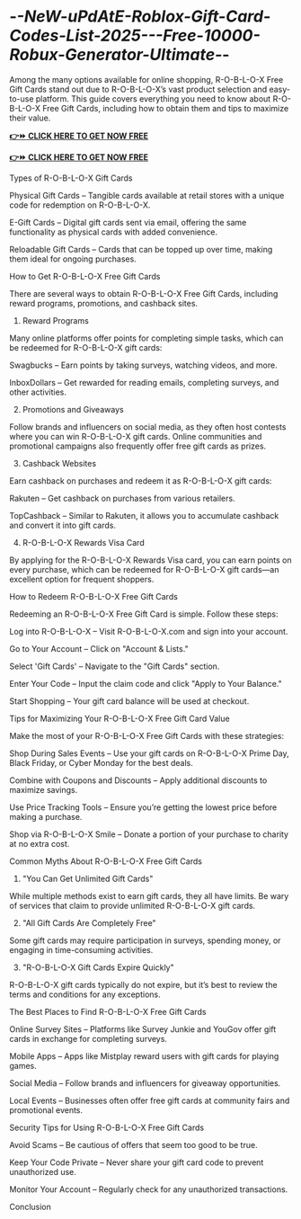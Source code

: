 # -_-NeW-uPdAtE-Roblox-Gift-Card-Codes-List-2025---Free-10000-Robux-Generator-Ultimate-_-

Among the many options available for online shopping, R-O-B-L-O-X Free Gift Cards stand out due to R-O-B-L-O-X’s vast product selection and easy-to-use platform. This guide covers everything you need to know about R-O-B-L-O-X Free Gift Cards, including how to obtain them and tips to maximize their value.


**[👉⏩ CLICK HERE TO GET NOW FREE](https://proofferzones.com/free-roblox/)**

**[👉⏩ CLICK HERE TO GET NOW FREE](https://proofferzones.com/free-roblox/)**


Types of R-O-B-L-O-X Gift Cards

Physical Gift Cards – Tangible cards available at retail stores with a unique code for redemption on R-O-B-L-O-X.

E-Gift Cards – Digital gift cards sent via email, offering the same functionality as physical cards with added convenience.

Reloadable Gift Cards – Cards that can be topped up over time, making them ideal for ongoing purchases.

How to Get R-O-B-L-O-X Free Gift Cards

There are several ways to obtain R-O-B-L-O-X Free Gift Cards, including reward programs, promotions, and cashback sites.

1. Reward Programs

Many online platforms offer points for completing simple tasks, which can be redeemed for R-O-B-L-O-X gift cards:

Swagbucks – Earn points by taking surveys, watching videos, and more.

InboxDollars – Get rewarded for reading emails, completing surveys, and other activities.

2. Promotions and Giveaways

Follow brands and influencers on social media, as they often host contests where you can win R-O-B-L-O-X gift cards. Online communities and promotional campaigns also frequently offer free gift cards as prizes.

3. Cashback Websites

Earn cashback on purchases and redeem it as R-O-B-L-O-X gift cards:

Rakuten – Get cashback on purchases from various retailers.

TopCashback – Similar to Rakuten, it allows you to accumulate cashback and convert it into gift cards.

4. R-O-B-L-O-X Rewards Visa Card

By applying for the R-O-B-L-O-X Rewards Visa card, you can earn points on every purchase, which can be redeemed for R-O-B-L-O-X gift cards—an excellent option for frequent shoppers.

How to Redeem R-O-B-L-O-X Free Gift Cards

Redeeming an R-O-B-L-O-X Free Gift Card is simple. Follow these steps:

Log into R-O-B-L-O-X – Visit R-O-B-L-O-X.com and sign into your account.

Go to Your Account – Click on "Account & Lists."

Select 'Gift Cards' – Navigate to the "Gift Cards" section.

Enter Your Code – Input the claim code and click "Apply to Your Balance."

Start Shopping – Your gift card balance will be used at checkout.

Tips for Maximizing Your R-O-B-L-O-X Free Gift Card Value

Make the most of your R-O-B-L-O-X Free Gift Cards with these strategies:

Shop During Sales Events – Use your gift cards on R-O-B-L-O-X Prime Day, Black Friday, or Cyber Monday for the best deals.

Combine with Coupons and Discounts – Apply additional discounts to maximize savings.

Use Price Tracking Tools – Ensure you’re getting the lowest price before making a purchase.

Shop via R-O-B-L-O-X Smile – Donate a portion of your purchase to charity at no extra cost.

Common Myths About R-O-B-L-O-X Free Gift Cards

1. "You Can Get Unlimited Gift Cards"

While multiple methods exist to earn gift cards, they all have limits. Be wary of services that claim to provide unlimited R-O-B-L-O-X gift cards.

2. "All Gift Cards Are Completely Free"

Some gift cards may require participation in surveys, spending money, or engaging in time-consuming activities.

3. "R-O-B-L-O-X Gift Cards Expire Quickly"

R-O-B-L-O-X gift cards typically do not expire, but it’s best to review the terms and conditions for any exceptions.

The Best Places to Find R-O-B-L-O-X Free Gift Cards

Online Survey Sites – Platforms like Survey Junkie and YouGov offer gift cards in exchange for completing surveys.

Mobile Apps – Apps like Mistplay reward users with gift cards for playing games.

Social Media – Follow brands and influencers for giveaway opportunities.

Local Events – Businesses often offer free gift cards at community fairs and promotional events.

Security Tips for Using R-O-B-L-O-X Free Gift Cards

Avoid Scams – Be cautious of offers that seem too good to be true.

Keep Your Code Private – Never share your gift card code to prevent unauthorized use.

Monitor Your Account – Regularly check for any unauthorized transactions.

Conclusion
